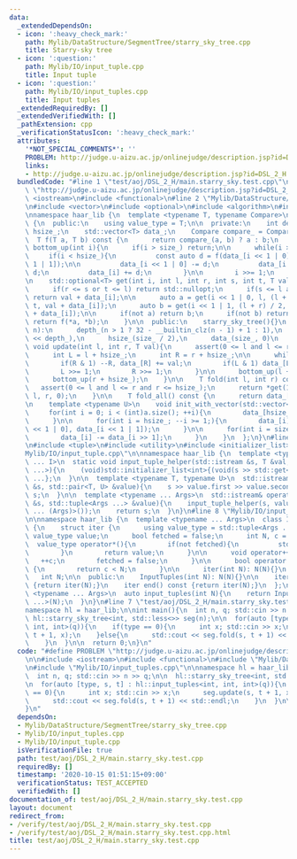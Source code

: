 ```yaml
---
data:
  _extendedDependsOn:
  - icon: ':heavy_check_mark:'
    path: Mylib/DataStructure/SegmentTree/starry_sky_tree.cpp
    title: Starry-sky tree
  - icon: ':question:'
    path: Mylib/IO/input_tuple.cpp
    title: Input tuple
  - icon: ':question:'
    path: Mylib/IO/input_tuples.cpp
    title: Input tuples
  _extendedRequiredBy: []
  _extendedVerifiedWith: []
  _pathExtension: cpp
  _verificationStatusIcon: ':heavy_check_mark:'
  attributes:
    '*NOT_SPECIAL_COMMENTS*': ''
    PROBLEM: http://judge.u-aizu.ac.jp/onlinejudge/description.jsp?id=DSL_2_H
    links:
    - http://judge.u-aizu.ac.jp/onlinejudge/description.jsp?id=DSL_2_H
  bundledCode: "#line 1 \"test/aoj/DSL_2_H/main.starry_sky.test.cpp\"\n#define PROBLEM\
    \ \"http://judge.u-aizu.ac.jp/onlinejudge/description.jsp?id=DSL_2_H\"\n\n#include\
    \ <iostream>\n#include <functional>\n#line 2 \"Mylib/DataStructure/SegmentTree/starry_sky_tree.cpp\"\
    \n#include <vector>\n#include <optional>\n#include <algorithm>\n#include <cassert>\n\
    \nnamespace haar_lib {\n  template <typename T, typename Compare>\n  class starry_sky_tree\
    \ {\n  public:\n    using value_type = T;\n\n  private:\n    int depth_, size_,\
    \ hsize_;\n    std::vector<T> data_;\n    Compare compare_ = Compare();\n\n  \
    \  T f(T a, T b) const {\n      return compare_(a, b) ? a : b;\n    }\n\n    void\
    \ bottom_up(int i){\n      if(i > size_) return;\n\n      while(i >= 1){\n   \
    \     if(i < hsize_){\n          const auto d = f(data_[i << 1 | 0], data_[i <<\
    \ 1 | 1]);\n\n          data_[i << 1 | 0] -= d;\n          data_[i << 1 | 1] -=\
    \ d;\n          data_[i] += d;\n        }\n\n        i >>= 1;\n      }\n    }\n\
    \n    std::optional<T> get(int i, int l, int r, int s, int t, T val) const {\n\
    \      if(r <= s or t <= l) return std::nullopt;\n      if(s <= l and r <= t)\
    \ return val + data_[i];\n\n      auto a = get(i << 1 | 0, l, (l + r) / 2, s,\
    \ t, val + data_[i]);\n      auto b = get(i << 1 | 1, (l + r) / 2, r, s, t, val\
    \ + data_[i]);\n\n      if(not a) return b;\n      if(not b) return a;\n     \
    \ return f(*a, *b);\n    }\n\n  public:\n    starry_sky_tree(){}\n    starry_sky_tree(int\
    \ n):\n      depth_(n > 1 ? 32 - __builtin_clz(n - 1) + 1 : 1),\n      size_(1\
    \ << depth_),\n      hsize_(size_ / 2),\n      data_(size_, 0)\n    {}\n\n   \
    \ void update(int l, int r, T val){\n      assert(0 <= l and l <= r and r <= hsize_);\n\
    \      int L = l + hsize_;\n      int R = r + hsize_;\n\n      while(L < R){\n\
    \        if(R & 1) --R, data_[R] += val;\n        if(L & 1) data_[L] += val, ++L;\n\
    \        L >>= 1;\n        R >>= 1;\n      }\n\n      bottom_up(l + hsize_);\n\
    \      bottom_up(r + hsize_);\n    }\n\n    T fold(int l, int r) const {\n   \
    \   assert(0 <= l and l <= r and r <= hsize_);\n      return *get(1, 0, hsize_,\
    \ l, r, 0);\n    }\n\n    T fold_all() const {\n      return data_[1];\n    }\n\
    \n    template <typename U>\n    void init_with_vector(std::vector<U> &a){\n \
    \     for(int i = 0; i < (int)a.size(); ++i){\n        data_[hsize_ + i] = a[i];\n\
    \      }\n\n      for(int i = hsize_; --i >= 1;){\n        data_[i] = f(data_[i\
    \ << 1 | 0], data_[i << 1 | 1]);\n      }\n\n      for(int i = size_; --i > 1;){\n\
    \        data_[i] -= data_[i >> 1];\n      }\n    }\n  };\n}\n#line 4 \"Mylib/IO/input_tuples.cpp\"\
    \n#include <tuple>\n#include <utility>\n#include <initializer_list>\n#line 6 \"\
    Mylib/IO/input_tuple.cpp\"\n\nnamespace haar_lib {\n  template <typename T, size_t\
    \ ... I>\n  static void input_tuple_helper(std::istream &s, T &val, std::index_sequence<I\
    \ ...>){\n    (void)std::initializer_list<int>{(void(s >> std::get<I>(val)), 0)\
    \ ...};\n  }\n\n  template <typename T, typename U>\n  std::istream& operator>>(std::istream\
    \ &s, std::pair<T, U> &value){\n    s >> value.first >> value.second;\n    return\
    \ s;\n  }\n\n  template <typename ... Args>\n  std::istream& operator>>(std::istream\
    \ &s, std::tuple<Args ...> &value){\n    input_tuple_helper(s, value, std::make_index_sequence<sizeof\
    \ ... (Args)>());\n    return s;\n  }\n}\n#line 8 \"Mylib/IO/input_tuples.cpp\"\
    \n\nnamespace haar_lib {\n  template <typename ... Args>\n  class InputTuples\
    \ {\n    struct iter {\n      using value_type = std::tuple<Args ...>;\n     \
    \ value_type value;\n      bool fetched = false;\n      int N, c = 0;\n\n    \
    \  value_type operator*(){\n        if(not fetched){\n          std::cin >> value;\n\
    \        }\n        return value;\n      }\n\n      void operator++(){\n     \
    \   ++c;\n        fetched = false;\n      }\n\n      bool operator!=(iter &) const\
    \ {\n        return c < N;\n      }\n\n      iter(int N): N(N){}\n    };\n\n \
    \   int N;\n\n  public:\n    InputTuples(int N): N(N){}\n\n    iter begin() const\
    \ {return iter(N);}\n    iter end() const {return iter(N);}\n  };\n\n  template\
    \ <typename ... Args>\n  auto input_tuples(int N){\n    return InputTuples<Args\
    \ ...>(N);\n  }\n}\n#line 7 \"test/aoj/DSL_2_H/main.starry_sky.test.cpp\"\n\n\
    namespace hl = haar_lib;\n\nint main(){\n  int n, q; std::cin >> n >> q;\n\n \
    \ hl::starry_sky_tree<int, std::less<>> seg(n);\n\n  for(auto [type, s, t] : hl::input_tuples<int,\
    \ int, int>(q)){\n    if(type == 0){\n      int x; std::cin >> x;\n      seg.update(s,\
    \ t + 1, x);\n    }else{\n      std::cout << seg.fold(s, t + 1) << std::endl;\n\
    \    }\n  }\n\n  return 0;\n}\n"
  code: "#define PROBLEM \"http://judge.u-aizu.ac.jp/onlinejudge/description.jsp?id=DSL_2_H\"\
    \n\n#include <iostream>\n#include <functional>\n#include \"Mylib/DataStructure/SegmentTree/starry_sky_tree.cpp\"\
    \n#include \"Mylib/IO/input_tuples.cpp\"\n\nnamespace hl = haar_lib;\n\nint main(){\n\
    \  int n, q; std::cin >> n >> q;\n\n  hl::starry_sky_tree<int, std::less<>> seg(n);\n\
    \n  for(auto [type, s, t] : hl::input_tuples<int, int, int>(q)){\n    if(type\
    \ == 0){\n      int x; std::cin >> x;\n      seg.update(s, t + 1, x);\n    }else{\n\
    \      std::cout << seg.fold(s, t + 1) << std::endl;\n    }\n  }\n\n  return 0;\n\
    }\n"
  dependsOn:
  - Mylib/DataStructure/SegmentTree/starry_sky_tree.cpp
  - Mylib/IO/input_tuples.cpp
  - Mylib/IO/input_tuple.cpp
  isVerificationFile: true
  path: test/aoj/DSL_2_H/main.starry_sky.test.cpp
  requiredBy: []
  timestamp: '2020-10-15 01:51:15+09:00'
  verificationStatus: TEST_ACCEPTED
  verifiedWith: []
documentation_of: test/aoj/DSL_2_H/main.starry_sky.test.cpp
layout: document
redirect_from:
- /verify/test/aoj/DSL_2_H/main.starry_sky.test.cpp
- /verify/test/aoj/DSL_2_H/main.starry_sky.test.cpp.html
title: test/aoj/DSL_2_H/main.starry_sky.test.cpp
---
```

